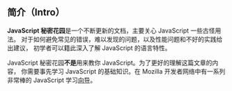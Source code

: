 ﻿## 简介（Intro）

**JavaScript 秘密花园**是一个不断更新的文档，主要关心 JavaScript 一些古怪用法。
对于如何避免常见的错误，难以发现的问题，以及性能问题和不好的实践给出建议，
初学者可以籍此深入了解 JavaScript 的语言特性。

JavaScript 秘密花园**不是**用来教你 JavaScript。为了更好的理解这篇文章的内容，
你需要事先学习 JavaScript 的基础知识。在 Mozilla 开发者网络中有一系列非常棒的 JavaScript 学习[向导][1]。

[1]: https://developer.mozilla.org/en/JavaScript/Guide

